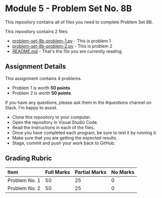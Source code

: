 # Module 5 - Problem Set No. 8B

This repository contains all of files you need to complete Problem Set 8B.

This repository contains 2 files:

- [problem-set-8b-problem-1.py](problem-set-8b-problem-1.py) - This is problem 1
- [problem-set-8b-problem-2.py](problem-set-8b-problem-2.py) - This is problem 2
- [README.md](README.md) - That's the file you are currently reading

## Assignment Details

This assignment contains 4 problems.

- Problem 1 is worth **50 points**
- Problem 2 is worth **50 points**

If you have any questions, please ask them in the #questions channel on Slack. I'm happy to assist.

- Clone this repository to your computer.
- Open the repository in Visual Studio Code.
- Read the instructions in each of the files.
- Once you have completed each program, be sure to test it by running it.
- Make sure that you are getting the expected results.
- Stage, commit and push your work back to GitHub.

## Grading Rubric

| Item          | Full Marks | Partial Marks | No Marks |
| :------------ | :--------- | :------------ | :------- |
| Problem No. 1 | 50         | 25            | 0        |
| Problem No. 2 | 50         | 25            | 0        |
